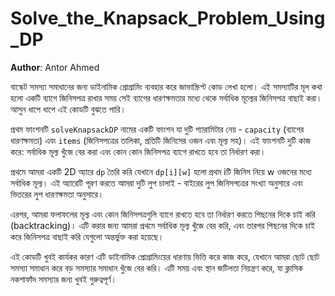 # Solve_the_Knapsack_Problem_Using_DP

**Author**: Antor Ahmed



বাস্কেট সমস্যা সমাধানের জন্য ডাইনামিক প্রোগ্রামিং ব্যবহার করে জাভাস্ক্রিপ্ট কোড লেখা হলো। এই সমস্যাটির মূল কথা হলো একটি ব্যাগে জিনিসপত্র রাখার সময় সেই ব্যাগের ধারণক্ষমতার মধ্যে থেকে সর্বাধিক মূল্যের জিনিসপত্র বাছাই করা। আসুন ধাপে ধাপে এই কোডটি বুঝতে পারি।

প্রথম ফাংশনটি `solveKnapsackDP` নামের একটি ফাংশন যা দুটি প্যারামিটার নেয় - `capacity` (ব্যাগের ধারণক্ষমতা) এবং `items` (জিনিসপত্রের তালিকা, প্রতিটি জিনিসের ওজন এবং মূল্য সহ)। এই ফাংশনটি দুটি কাজ করে: সর্বাধিক মূল্য খুঁজে বের করা এবং কোন কোন জিনিসপত্র ব্যাগে রাখতে হবে তা নির্ধারণ করা।

প্রথমে আমরা একটি 2D অ্যারে `dp` তৈরি করি যেখানে `dp[i][w]` হলো প্রথম iটি জিনিস নিয়ে w ওজনের মধ্যে সর্বাধিক মূল্য। এই অ্যারেটি পূরণ করতে আমরা দুটি লুপ চালাই - বাইরের লুপ জিনিসপত্রের সংখ্যা অনুসারে এবং ভিতরের লুপ ধারণক্ষমতা অনুসারে।

এরপর, আমরা ফলাফলের মূল্য এবং কোন জিনিসপত্রগুলি ব্যাগে রাখতে হবে তা নির্ধারণ করতে পিছনের দিকে চাই করি (backtracking)। এটি করার জন্য আমরা প্রথমে সর্বাধিক মূল্য খুঁজে বের করি, এবং তারপর পিছনের দিকে চাই করে জিনিসপত্র বাছাই করি যেগুলো অন্তর্ভুক্ত করা হয়েছে।

এই কোডটি খুবই কার্যকর কারণ এটি ডাইনামিক প্রোগ্রামিংয়ের ধারণায় ভিত্তি করে কাজ করে, যেখানে আমরা ছোট ছোট সমস্যা সমাধান করে বড় সমস্যার সমাধান খুঁজে বের করি। এটি সময় এবং স্থান জটিলতা নিয়ন্ত্রণ করে, যা ক্লাসিক নকশাফাঁদ সমস্যার জন্য খুবই গুরুত্বপূর্ণ।
